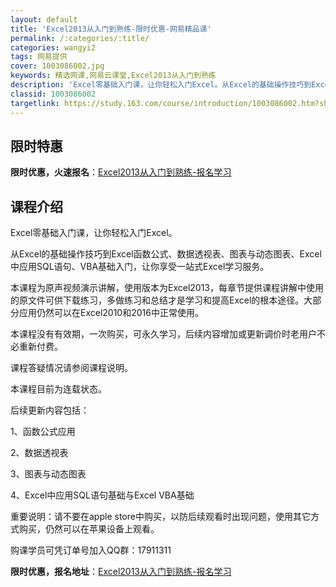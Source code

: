 ```yaml
---
layout: default
title: 'Excel2013从入门到熟练-限时优惠-网易精品课'
permalink: /:categories/:title/
categories: wangyi2
tags: 网易提供
cover: 1003086002.jpg
keywords: 精选网课,网易云课堂,Excel2013从入门到熟练
description: 'Excel零基础入门课，让你轻松入门Excel。从Excel的基础操作技巧到Excel函数公式、数据透视表、图表与动态图'
classid: 1003086002
targetlink: https://study.163.com/course/introduction/1003086002.htm?share=1&shareId=1025206652&utm_campaign=share&utm_medium=iphoneShare&utm_source=&utm_u=1025206652
---
```


## 限时特惠

**限时优惠，火速报名**：[Excel2013从入门到熟练-报名学习](https://study.163.com/course/introduction/1003086002.htm?share=1&shareId=1025206652&utm_campaign=share&utm_medium=iphoneShare&utm_source=&utm_u=1025206652)

## 课程介绍

Excel零基础入门课，让你轻松入门Excel。

从Excel的基础操作技巧到Excel函数公式、数据透视表、图表与动态图表、Excel中应用SQL语句、VBA基础入门，让你享受一站式Excel学习服务。

本课程为原声视频演示讲解，使用版本为Excel2013，每章节提供课程讲解中使用的原文件可供下载练习，多做练习和总结才是学习和提高Excel的根本途径。大部分应用仍然可以在Excel2010和2016中正常使用。

本课程没有有效期，一次购买，可永久学习，后续内容增加或更新调价时老用户不必重新付费。

课程答疑情况请参阅课程说明。

本课程目前为连载状态。

后续更新内容包括：

1、函数公式应用

2、数据透视表

3、图表与动态图表

4、Excel中应用SQL语句基础与Excel VBA基础

重要说明：请不要在apple store中购买，以防后续观看时出现问题，使用其它方式购买，仍然可以在苹果设备上观看。

购课学员可凭订单号加入QQ群：17911311

**限时优惠，报名地址**：[Excel2013从入门到熟练-报名学习](https://study.163.com/course/introduction/1003086002.htm?share=1&shareId=1025206652&utm_campaign=share&utm_medium=iphoneShare&utm_source=&utm_u=1025206652)

